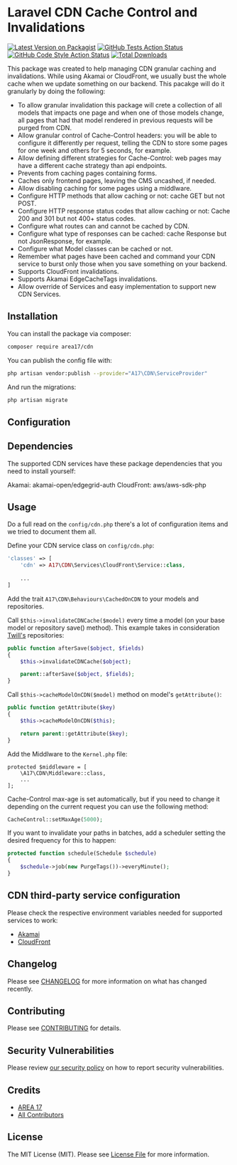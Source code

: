 # Laravel CDN Cache Control and Invalidations

[![Latest Version on Packagist](https://img.shields.io/packagist/v/area17/cdn.svg?style=flat-square)](https://packagist.org/packages/area17/cdn)
[![GitHub Tests Action Status](https://img.shields.io/github/workflow/status/area17/cdn/run-tests?label=tests)](https://github.com/area17/cdn/actions?query=workflow%3Arun-tests+branch%3Amain)
[![GitHub Code Style Action Status](https://img.shields.io/github/workflow/status/area17/cdn/Check%20&%20fix%20styling?label=code%20style)](https://github.com/area17/cdn/actions?query=workflow%3A"Check+%26+fix+styling"+branch%3Amain)
[![Total Downloads](https://img.shields.io/packagist/dt/area17/cdn.svg?style=flat-square)](https://packagist.org/packages/area17/cdn)

This package was created to help managing CDN granular caching and invalidations. While using Akamai or CloudFront, we usually bust the whole cache when we update something on our backend. This pacakge will do it granularly by doing the following: 

- To allow granular invalidation this package will crete a collection of all models that impacts one page and when one of those models change, all pages that had that model rendered in previous requests will be purged from CDN.
- Allow granular control of Cache-Control headers: you will be able to configure it differently per request, telling the CDN to store some pages for one week and others for 5 seconds, for example.
- Allow defining different strategies for Cache-Control: web pages may have a different cache strategy than api endpoints.
- Prevents from caching pages containing forms.
- Caches only frontend pages, leaving the CMS uncashed, if needed.
- Allow disabling caching for some pages using a middlware.
- Configure HTTP methods that allow caching or not: cache GET but not POST.
- Configure HTTP response status codes that allow caching or not: Cache 200 and 301 but not 400+ status codes.
- Configure what routes can and cannot be cached by CDN.
- Configure what type of responses can be cached: cache Response but not JsonResponse, for example.
- Configure what Model classes can be cached or not.  
- Remember what pages have been cached and command your CDN service to burst only those when you save something on your backend.
- Supports CloudFront invalidations.
- Supports Akamai EdgeCacheTags invalidations.
- Allow override of Services and easy implementation to support new CDN Services.

## Installation

You can install the package via composer:

```bash
composer require area17/cdn
```

You can publish the config file with:

```bash
php artisan vendor:publish --provider="A17\CDN\ServiceProvider"
```

And run the migrations:

```bash
php artisan migrate
```

## Configuration


## Dependencies

The supported CDN services have these package dependencies that you need to install yourself:

Akamai: akamai-open/edgegrid-auth
CloudFront: aws/aws-sdk-php

## Usage

Do a full read on the `config/cdn.php` there's a lot of configuration items and we tried to document them all.

Define your CDN service class on `config/cdn.php`:

``` php
'classes' => [
    'cdn' => A17\CDN\Services\CloudFront\Service::class,
    
    ...
]
```

Add the trait `A17\CDN\Behaviours\CachedOnCDN` to your models and repositories.

Call `$this->invalidateCDNCache($model)` every time a model (on your base model or repository save() method). This example takes in consideration [Twill's](https://twill.io/) repositories:

``` php
public function afterSave($object, $fields)
{
    $this->invalidateCDNCache($object);

    parent::afterSave($object, $fields);
}
```

Call `$this->cacheModelOnCDN($model)` method on model's `getAttribute()`: 

``` php
public function getAttribute($key)
{
    $this->cacheModelOnCDN($this);

    return parent::getAttribute($key);
}
```

Add the Middlware to the `Kernel.php` file:

```
protected $middleware = [
    \A17\CDN\Middleware::class,
    ...
];
```

Cache-Control max-age is set automatically, but if you need to change it depending on the current request you can use the following method: 

``` php
CacheControl::setMaxAge(5000);
```

If you want to invalidate your paths in batches, add a scheduler setting the desired frequency for this to happen: 

``` php
protected function schedule(Schedule $schedule)
{
    $schedule->job(new PurgeTags())->everyMinute();
}
```

## CDN third-party service configuration

Please check the respective environment variables needed for supported services to work:

- [Akamai](https://github.com/area17/cdn/blob/unstable/config/cdn.php#L188)
- [CloudFront](https://github.com/area17/cdn/blob/unstable/config/cdn.php#L195)

## Changelog

Please see [CHANGELOG](CHANGELOG.md) for more information on what has changed recently.

## Contributing

Please see [CONTRIBUTING](.github/CONTRIBUTING.md) for details.

## Security Vulnerabilities

Please review [our security policy](../../security/policy) on how to report security vulnerabilities.

## Credits

-   [AREA 17](https://github.com/area17)
-   [All Contributors](../../contributors)

## License

The MIT License (MIT). Please see [License File](LICENSE.md) for more information.
